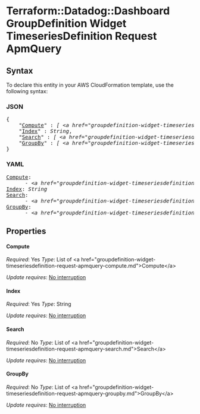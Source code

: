 # Terraform::Datadog::Dashboard GroupDefinition Widget TimeseriesDefinition Request ApmQuery

## Syntax

To declare this entity in your AWS CloudFormation template, use the following syntax:

### JSON

<pre>
{
    "<a href="#compute" title="Compute">Compute</a>" : <i>[ &lt;a href=&#34;groupdefinition-widget-timeseriesdefinition-request-apmquery-compute.md&#34;&gt;Compute&lt;/a&gt;, ... ]</i>,
    "<a href="#index" title="Index">Index</a>" : <i>String</i>,
    "<a href="#search" title="Search">Search</a>" : <i>[ &lt;a href=&#34;groupdefinition-widget-timeseriesdefinition-request-apmquery-search.md&#34;&gt;Search&lt;/a&gt;, ... ]</i>,
    "<a href="#groupby" title="GroupBy">GroupBy</a>" : <i>[ &lt;a href=&#34;groupdefinition-widget-timeseriesdefinition-request-apmquery-groupby.md&#34;&gt;GroupBy&lt;/a&gt;, ... ]</i>
}
</pre>

### YAML

<pre>
<a href="#compute" title="Compute">Compute</a>: <i>
      - &lt;a href=&#34;groupdefinition-widget-timeseriesdefinition-request-apmquery-compute.md&#34;&gt;Compute&lt;/a&gt;</i>
<a href="#index" title="Index">Index</a>: <i>String</i>
<a href="#search" title="Search">Search</a>: <i>
      - &lt;a href=&#34;groupdefinition-widget-timeseriesdefinition-request-apmquery-search.md&#34;&gt;Search&lt;/a&gt;</i>
<a href="#groupby" title="GroupBy">GroupBy</a>: <i>
      - &lt;a href=&#34;groupdefinition-widget-timeseriesdefinition-request-apmquery-groupby.md&#34;&gt;GroupBy&lt;/a&gt;</i>
</pre>

## Properties

#### Compute

_Required_: Yes
_Type_: List of &lt;a href=&#34;groupdefinition-widget-timeseriesdefinition-request-apmquery-compute.md&#34;&gt;Compute&lt;/a&gt;

_Update requires_: [No interruption](https://docs.aws.amazon.com/AWSCloudFormation/latest/UserGuide/using-cfn-updating-stacks-update-behaviors.html#update-no-interrupt)

#### Index

_Required_: Yes
_Type_: String

_Update requires_: [No interruption](https://docs.aws.amazon.com/AWSCloudFormation/latest/UserGuide/using-cfn-updating-stacks-update-behaviors.html#update-no-interrupt)

#### Search

_Required_: No
_Type_: List of &lt;a href=&#34;groupdefinition-widget-timeseriesdefinition-request-apmquery-search.md&#34;&gt;Search&lt;/a&gt;

_Update requires_: [No interruption](https://docs.aws.amazon.com/AWSCloudFormation/latest/UserGuide/using-cfn-updating-stacks-update-behaviors.html#update-no-interrupt)

#### GroupBy

_Required_: No
_Type_: List of &lt;a href=&#34;groupdefinition-widget-timeseriesdefinition-request-apmquery-groupby.md&#34;&gt;GroupBy&lt;/a&gt;

_Update requires_: [No interruption](https://docs.aws.amazon.com/AWSCloudFormation/latest/UserGuide/using-cfn-updating-stacks-update-behaviors.html#update-no-interrupt)

